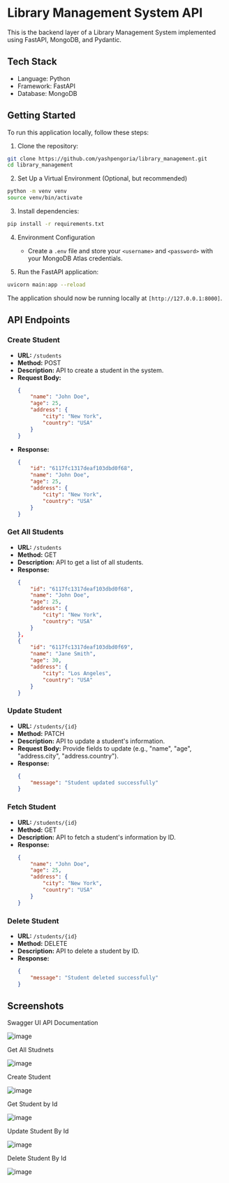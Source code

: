 # Library Management System API

This is the backend layer of a Library Management System implemented using FastAPI, MongoDB, and Pydantic.

## Tech Stack

- Language: Python
- Framework: FastAPI
- Database: MongoDB

## Getting Started

To run this application locally, follow these steps:

1. Clone the repository:

```bash
git clone https://github.com/yashpengoria/library_management.git
cd library_management
```

2. Set Up a Virtual Environment (Optional, but recommended)

```bash
python -m venv venv
source venv/bin/activate
```

3. Install dependencies:

```bash
pip install -r requirements.txt
```

4. Environment Configuration

   - Create a `.env` file and store your `<username>` and `<password>` with your MongoDB Atlas credentials.

5. Run the FastAPI application:

```bash
uvicorn main:app --reload
```

The application should now be running locally at `[http://127.0.0.1:8000]`.

## API Endpoints

### Create Student

- **URL:** `/students`
- **Method:** POST
- **Description:** API to create a student in the system.
- **Request Body:**
  ```json
  {
      "name": "John Doe",
      "age": 25,
      "address": {
          "city": "New York",
          "country": "USA"
      }
  }
  ```
- **Response:**
  ```json
  {
      "id": "6117fc1317deaf103dbd0f68",
      "name": "John Doe",
      "age": 25,
      "address": {
          "city": "New York",
          "country": "USA"
      }
  }
  ```
### Get All Students
- **URL:** `/students`
- **Method:** GET
- **Description:** API to get a list of all students.
- **Response:**
  ```json
  {
      "id": "6117fc1317deaf103dbd0f68",
      "name": "John Doe",
      "age": 25,
      "address": {
          "city": "New York",
          "country": "USA"
      }
  },
  {
      "id": "6117fc1317deaf103dbd0f69",
      "name": "Jane Smith",
      "age": 30,
      "address": {
          "city": "Los Angeles",
          "country": "USA"
      }
  }
  ```


### Update Student

- **URL:** `/students/{id}`
- **Method:** PATCH
- **Description:** API to update a student's information.
- **Request Body:** Provide fields to update (e.g., "name", "age", "address.city", "address.country").
- **Response:**
  ```json
  {
      "message": "Student updated successfully"
  }
  ```

### Fetch Student

- **URL:** `/students/{id}`
- **Method:** GET
- **Description:** API to fetch a student's information by ID.
- **Response:**
  ```json
  {
      "name": "John Doe",
      "age": 25,
      "address": {
          "city": "New York",
          "country": "USA"
      }
  }
  ```

### Delete Student

- **URL:** `/students/{id}`
- **Method:** DELETE
- **Description:** API to delete a student by ID.
- **Response:**
  ```json
  {
      "message": "Student deleted successfully"
  }
  ```
## Screenshots

Swagger UI API Documentation

![image](https://github.com/yashpengoria/library_management/assets/97501212/793b5708-9bad-4618-8d65-0c53c6c7af48)

Get All Studnets

![image](https://github.com/yashpengoria/library_management/assets/97501212/a05d83c6-3032-41e7-b803-eda004bbbb89)

Create Student

![image](https://github.com/yashpengoria/library_management/assets/97501212/2b5ff03a-6fe9-495e-8854-2996e2130480)

Get Student by Id

![image](https://github.com/yashpengoria/library_management/assets/97501212/82760c56-9247-4a40-a10e-13146c56c76b)

Update Student By Id

![image](https://github.com/yashpengoria/library_management/assets/97501212/1a427308-62d9-4c24-b4f3-162521b60ae7)

Delete Student By Id

![image](https://github.com/yashpengoria/library_management/assets/97501212/78fdba0d-900a-4f80-b968-10bbf346adb4)

